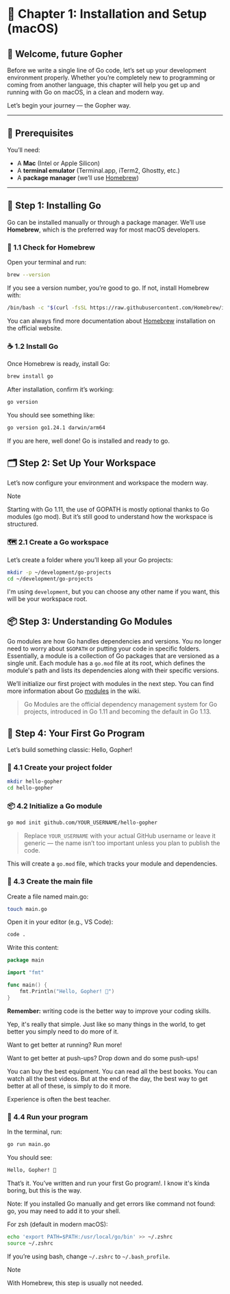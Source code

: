 
# 🧱 Chapter 1: Installation and Setup (macOS)

## 👋 Welcome, future Gopher

Before we write a single line of Go code, let’s set up your development environment properly. 
Whether you’re completely new to programming or coming from another language, this chapter will help you get up and running with Go on macOS, in a clean and modern way.

Let’s begin your journey — the Gopher way.

---

## 🧰 Prerequisites

You’ll need:

- A **Mac** (Intel or Apple Silicon)
- A **terminal emulator** (Terminal.app, iTerm2, Ghostty, etc.)
- A **package manager** (we’ll use [Homebrew](https://brew.sh))

---

## 🐹 Step 1: Installing Go

Go can be installed manually or through a package manager. We’ll use **Homebrew**, which is the preferred way for most macOS developers.

### 🧪 1.1 Check for Homebrew

Open your terminal and run:

```bash
brew --version
```

If you see a version number, you’re good to go. If not, install Homebrew with:

```bash
/bin/bash -c "$(curl -fsSL https://raw.githubusercontent.com/Homebrew/install/HEAD/install.sh)"
```

You can always find more documentation about [Homebrew](https://docs.brew.sh/Installation) installation on the official website.

### ☕ 1.2 Install Go

Once Homebrew is ready, install Go:

```bash
brew install go
```

After installation, confirm it’s working:

```bash
go version
```

You should see something like:

```bash
go version go1.24.1 darwin/arm64
```

If you are here, well done! Go is installed and ready to go.

## 🗂️ Step 2: Set Up Your Workspace

Let’s now configure your environment and workspace the modern way.

> [!NOTE]
> Starting with Go 1.11, the use of GOPATH is mostly optional thanks to Go modules (go mod). But it’s still good to understand how the workspace is structured.

### 🗺️ 2.1 Create a Go workspace

Let’s create a folder where you’ll keep all your Go projects:

```bash
mkdir -p ~/development/go-projects
cd ~/development/go-projects
```

I'm using `development`, but you can choose any other name if you want, this will be your workspace root.

## 📦 Step 3: Understanding Go Modules

Go modules are how Go handles dependencies and versions. You no longer need to worry about `$GOPATH` or putting your code in specific folders.
Essentially, a module is a collection of Go packages that are versioned as a single unit. Each module has a `go.mod` file at its root, 
which defines the module's path and lists its dependencies along with their specific versions.

We’ll initialize our first project with modules in the next step. You can find more information about Go [modules](https://go.dev/wiki/Modules) in the wiki.

> Go Modules are the official dependency management system for Go projects, introduced in Go 1.11 and becoming the default in Go 1.13.

## 👾 Step 4: Your First Go Program

Let’s build something classic: Hello, Gopher!

### 📁 4.1 Create your project folder

```bash
mkdir hello-gopher
cd hello-gopher
```

### 📦 4.2 Initialize a Go module

```bash
go mod init github.com/YOUR_USERNAME/hello-gopher
```

> Replace `YOUR_USERNAME` with your actual GitHub username or leave it generic — the name isn’t too important unless you plan to publish the code.

This will create a `go.mod` file, which tracks your module and dependencies.

### 🐹 4.3 Create the main file

Create a file named main.go:

```bash
touch main.go
```

Open it in your editor (e.g., VS Code):

```bash
code .
```

Write this content:

```go
package main

import "fmt"

func main() {
	fmt.Println("Hello, Gopher! 🦫")
}
```

**Remember:** writing code is the better way to improve your coding skills.

Yep, it's really that simple. Just like so many things in the world, to get better you simply need to do more of it.

Want to get better at running? Run more!

Want to get better at push-ups? Drop down and do some push-ups!

You can buy the best equipment. You can read all the best books. You can watch all the best videos. But at the end of the day, the best way to get better at all of these, is simply to do it more.

Experience is often the best teacher.

### 🧪 4.4 Run your program

In the terminal, run:

```bash
go run main.go
```

You should see:

```bash
Hello, Gopher! 🦫
```

That’s it. You’ve written and run your first Go program!. I know it's kinda boring, but this is the way.

Note: If you installed Go manually and get errors like command not found: go, you may need to add it to your shell.

For zsh (default in modern macOS):

```bash
echo 'export PATH=$PATH:/usr/local/go/bin' >> ~/.zshrc
source ~/.zshrc
```

If you’re using bash, change `~/.zshrc` to `~/.bash_profile`.

> [!NOTE]
> With Homebrew, this step is usually not needed.
